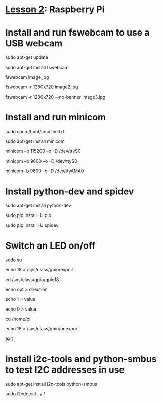 # <a href="https://goo.gl/hRoMYW">Lesson 2</a>: Raspberry Pi

# Install and run fswebcam to use a USB webcam

sudo apt-get update

sudo apt-get install fswebcam

fswebcam image.jpg

fswebcam -r 1280x720 image2.jpg

fswebcam -r 1280x720 --no-banner image3.jpg

# Install and run minicom

sudo nano /boot/cmdline.txt

sudo apt-get install minicom

minicom –b 115200 –o –D /dev/ttyS0

minicom –b 9600 –o –D /dev/ttyS0

minicom -b 9600 -o -D /dev/ttyAMA0

# Install python-dev and spidev

sudo apt-get install python-dev

sudo pip install -U pip

sudo pip install -U spidev

# Switch an LED on/off

sudo su

echo 18 > /sys/class/gpio/export

cd /sys/class/gpio/gpio18

echo out > direction

echo 1 > value

echo 0 > value

cd /home/pi

echo 18 > /sys/class/gpio/unexport

exit

# Install i2c-tools and python-smbus to test I2C addresses in use

sudo apt-get install i2c-tools python-smbus

sudo i2cdetect -y 1

